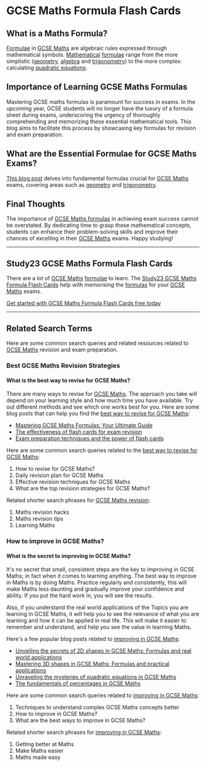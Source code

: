 # GCSE Maths Formula Flash Cards

## What is a Maths Formula?

[Formulae](https://www.study23.io/blog/formulae-vs-formulas-which-one-is-correct/) in [GCSE Maths](https://www.study23.io/blog/gcse-maths-formula-sheet-vs-maths-formula-flashcards/) are algebraic rules expressed through mathematical symbols. [Mathematical](https://www.study23.io/tags/mathematics/) [formulae](https://www.study23.io/blog/formulae-vs-formulas-which-one-is-correct/) range from the more simplistic ([geometry](https://www.study23.io/blog/navigating-the-geometric-marvels-of-gcse-maths/), [algebra](https://www.study23.io/blog/from-algebra-to-statistics-mastering-every-topic-in-gcse-mathematics/) and [trigonometry](https://www.study23.io/blog/pythagoras-and-his-enduring-legacy-in-modern-gcse-maths/)) to the more complex: calculating [quadratic equations](https://www.study23.io/blog/unraveling-the-mysteries-of-quadratic-equations-in-gcse-maths/).

## Importance of Learning GCSE Maths Formulas

Mastering GCSE maths formulas is paramount for success in exams. In the upcoming year, GCSE students will no longer have the luxury of a formula sheet during exams, underscoring the urgency of thoroughly comprehending and memorizing these essential mathematical tools. This blog aims to facilitate this process by showcasing key formulas for revision and exam preparation.

## What are the Essential Formulae for GCSE Maths Exams?

[This blog post](https://www.study23.io/blog/gcse-maths-formulae-students-need-to-learn/) delves into fundamental formulas crucial for [GCSE Maths](https://www.study23.io/blog/mastering-gcse-maths-formulas-your-ultimate-guide/) exams, covering areas such as [geometry](https://www.study23.io/blog/navigating-the-geometric-marvels-of-gcse-maths/) and [trigonometry](https://www.study23.io/blog/pythagoras-and-his-enduring-legacy-in-modern-gcse-maths/).

## Final Thoughts

The importance of [GCSE Maths formulas](https://www.study23.io/blog/formulae-vs-formulas-which-one-is-correct/) in achieving exam success cannot be overstated. By dedicating time to grasp these mathematical concepts, students can enhance their problem-solving skills and improve their chances of excelling in their [GCSE Maths](https://www.study23.io/tags/gcse-maths/) exams. Happy studying!

---

## Study23 GCSE Maths Formula Flash Cards

There are a lot of [GCSE Maths](https://www.study23.io/tags/gcse-maths/) [formulae](https://www.study23.io/tags/formulae/) to learn. The [Study23 GCSE Maths Formula Flash Cards](https://www.study23.io/products/gcse-maths-formula-flash-cards/) help with memorising the [formulas](https://www.study23.io/tags/formulas) for your [GCSE Maths](https://www.study23.io/tags/gcse-maths/) exams.

[Get started with GCSE Maths Formula Flash Cards free today](https://www.study23.io/subscriptions/)

---

## Related Search Terms

Here are some common search queries and related resources related to [GCSE Maths](https://www.study23.io/tags/gcse-maths/) revision and exam preparation.

### Best GCSE Maths Revision Strategies

#### What is the best way to revise for GCSE Maths?

There are many ways to revise for [GCSE Maths](https://www.study23.io/tags/gcse-maths/). The approach you take will depend on your learning style and how much time you have available. Try out different methods and see which one works best for you. Here are some blog posts that can help you find the [best way to revise for GCSE Maths](https://www.study23.io/search/?q=best+way+to+revise+for+GCSE+Maths#what-is-the-best-way-to-revise-for-gcse-maths):

* [Mastering GCSE Maths Formulas: Your Ultimate Guide](https://www.study23.io/blog/mastering-gcse-maths-formulas-your-ultimate-guide/)
* [The effectiveness of flash cards for exam revision](https://www.study23.io/blog/the-effectiveness-of-flash-cards-for-exam-revision/)
* [Exam preparation techniques and the power of flash cards](https://www.study23.io/blog/exam-preparation-techniques-and-the-power-of-flash-cards/)

Here are some common search queries related to the [best way to revise for GCSE Maths](https://www.study23.io/search/?q=best+way+to+revise+for+GCSE+Maths#what-is-the-best-way-to-revise-for-gcse-maths):

1. How to revise for GCSE Maths?
2. Daily revision plan for GCSE Maths
3. Effective revision techniques for GCSE Maths
4. What are the top revision strategies for GCSE Maths?

Related shorter search phrases for [GCSE Maths revision](https://www.study23.io/search/?q=GCSE+Maths+revision#what-is-the-best-way-to-revise-for-gcse-maths):

1. Maths revision hacks
2. Maths revision tips
3. Learning Maths

### How to improve in GCSE Maths?

#### What is the secret to improving in GCSE Maths?

It's no secret that small, consistent steps are the key to improving in GCSE Maths; in fact when it comes to learning anything. The best way to improve in Maths is by doing Maths. Practice regularly and consistently, this will make Maths less daunting and gradually improve your confidence and ability. If you put the hard work in, you will see the results.

Also, if you understand the real world applications of the Topics you are learning in GCSE Maths, it will help you to see the relevance of what you are learning and how it can be applied in real life. This will make it easier to remember and understand, and help you see the value in learning Maths.

Here's a few popular blog posts related to [improving in GCSE Maths](https://www.study23.io/search/?q=improving+in+GCSE+Maths#how-to-improve-in-gcse-maths):

* [Unveiling the secrets of 2D shapes in GCSE Maths: Formulas and real world applications](https://www.study23.io/blog/unveiling-the-secrets-of-2d-shapes-in-gcse-maths-formulas-and-real-world-applications/)
* [Mastering 3D shapes in GCSE Maths: Formulas and practical applications](https://www.study23.io/blog/mastering-3d-shapes-in-gcse-maths-formulas-and-practical-applications/)
* [Unraveling the mysteries of quadratic equations in GCSE Maths](https://www.study23.io/blog/unraveling-the-mysteries-of-quadratic-equations-in-gcse-maths/)
* [The fundamentals of percentages in GCSE Maths](https://www.study23.io/blog/the-fundamentals-of-percentages-in-gcse-maths/)

Here are some common search queries related to [improving in GCSE Maths](https://www.study23.io/search/?q=improving+in+GCSE+Maths#how-to-improve-in-gcse-maths):

1. Techniques to understand complex GCSE Maths concepts better
2. How to improve in GCSE Maths?
3. What are the best ways to improve in GCSE Maths?

Related shorter search phrases for [improving in GCSE Maths](https://www.study23.io/search/?q=improving+in+GCSE+Maths#how-to-improve-in-gcse-maths):

1. Getting better at Maths
2. Make Maths easier
3. Maths made easy
